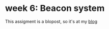 # week 6: Beacon system

This assigment is a blopost, so it's at my [blog](http://blog.graupuche.info/bluetooth%20le/2017/03/27/032.html)